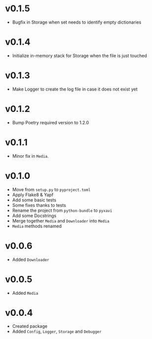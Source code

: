 # v0.1.5

- Bugfix in Storage when set needs to identify empty dictionaries

# v0.1.4

- Initialize in-memory stack for Storage when the file is just touched

# v0.1.3

- Make Logger to create the log file in case it does not exist yet

# v0.1.2

- Bump Poetry required version to 1.2.0

# v0.1.1

- Minor fix in `Media`.

# v0.1.0

- Move from `setup.py` to `pyproject.toml`
- Apply Flake8 & Yapf
- Add some basic tests
- Some fixes thanks to tests
- Rename the project from `python-bundle` to `pyxavi`
- Add some Docstrings
- Merge together `Media` and `Downloader` into `Media`
- `Media` methods renamed

# v0.0.6

- Added `Downloader`

# v0.0.5

- Added `Media`

# v0.0.4

- Created package
- Added `Config`, `Logger`, `Storage` and `Debugger`